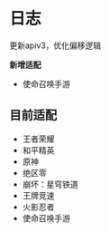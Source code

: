 #  日志
更新apiv3，优化偏移逻辑

**新增适配**
- 使命召唤手游

## 目前适配
- 王者荣耀
- 和平精英
- 原神
- 绝区零
- 崩坏：星穹铁道
- 王牌竞速
- 火影忍者
- 使命召唤手游
